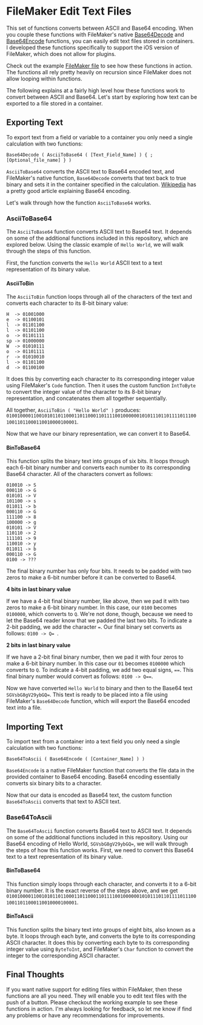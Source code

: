 # FileMaker Edit Text Files
This set of functions converts between ASCII and Base64 encoding.  When you couple these functions with FileMaker's native [Base64Decode](http://www.filemaker.com/help/13/fmp/en/html/func_ref1.31.13.html) and [Base64Encode](http://www.filemaker.com/help/13/fmp/en/html/func_ref1.31.14.html) functions, you can easily edit text files stored in containers.  I developed these functions specifically to support the iOS version of FileMaker, which does not allow for plugins.

Check out the example [FileMaker file](https://github.com/jmtritch/FileMaker_Edit_Text_Files/blob/master/FileMaker_Text_File_Manipulation_Example.fmp12) to see how these functions in action.  The functions all rely pretty heavily on recursion since FileMaker does not allow looping within functions.

The following explains at a fairly high level how these functions work to convert between ASCII and Base64.  Let's start by exploring how text can be exported to a file stored in a container.

## Exporting Text

To export text from a field or variable to a container you only need a single calculation with two functions: 

```
Base64Decode ( AsciiToBase64 ( [Text_Field_Name] ) { ; [Optional_file_name] } )
```

```AsciiToBase64``` converts the ASCII text to Base64 encoded text, and FileMaker's native function, ```Base64Decode``` converts that text back to true binary and sets it in the container specified in the calculation.  [Wikipedia](https://en.wikipedia.org/wiki/Base64) has a pretty good article explaining Base64 encoding.

Let's walk through how the function ```AsciiToBase64``` works.

### AsciiToBase64

The ```AsciiToBase64``` function converts ASCII text to Base64 text.  It depends on some of the additional functions included in this repository, which are explored below. Using the classic example of ```Hello World```, we will walk through the steps of this function.

First, the function converts the ```Hello World``` ASCII text to a text representation of its binary value.

#### AsciiToBin

The ```AsciiToBin``` function loops through all of the characters of the text and converts each character to its 8-bit binary value:

```
H  -> 01001000
e  -> 01100101
l  -> 01101100
l  -> 01101100
o  -> 01101111
sp -> 01000000
W  -> 01010111
o  -> 01101111
r  -> 01010010
l  -> 01101100
d  -> 01100100
```

It does this by converting each character to its corresponding integer value using FileMaker's ```Code``` function.  Then it uses the custom function ```IntToByte``` to convert the integer value of the character to its 8-bit binary representation, and concatenates them all together sequentially.

All together, ```AsciiToBin ( "Hello World" )``` produces:
```010010000110010101101100011011000110111100100000010101110110111101110010011011000110010000100001```.

Now that we have our binary representation, we can convert it to Base64.

#### BinToBase64

This function splits the binary text into groups of six bits.  It loops through each 6-bit binary number and converts each number to its corresponding Base64 character.  All of the characters convert as follows:
```
010010 -> S
000110 -> G
010101 -> V
101100 -> s
011011 -> b
000110 -> G
111100 -> 8
100000 -> g
010101 -> V
110110 -> 2
111101 -> 9
110010 -> y
011011 -> b
000110 -> G
0100 -> ???
```
The final binary number has only four bits.  It needs to be padded with two zeros to make a 6-bit number before it can be converted to Base64.

**4 bits in last binary value**

If we have a 4-bit final binary number, like above, then we pad it with two zeros to make a 6-bit binary number.  In this case, our ```0100``` becomes ```0100000```, which converts to ```Q```.  We're not done, though, because we need to let the Base64 reader know that we padded the last two bits.  To indicate a 2-bit padding, we add the character ```=```.  Our final binary set converts as follows: ```0100 -> Q= ```.

**2 bits in last binary value**

If we have a 2-bit final binary number, then we pad it with four zeros to make a 6-bit binary number.  In this case our ```01``` becomes ```0100000``` which converts to ```Q```.  To indicate a 4-bit padding, we add two equal signs, ```==```.  This final binary number would convert as follows: ```0100 -> Q==```.

Now we have converted ```Hello World``` to binary and then to the Base64 text ```SGVsbG8gV29ybGQ=```.  This text is ready to be placed into a file using FileMaker's ```Base64Decode``` function, which will export the Base64 encoded text into a file.

## Importing Text

To import text from a container into a text field you only need a single calculation with two functions:

```
Base64ToAscii ( Base64Encode ( [Container_Name] ) )
```

```Base64Encode``` is a native FileMaker function that converts the file data in the provided container to Base64 encoding.  Base64 encoding essentially converts six binary bits to a character.  

Now that our data is encoded as Base64 text, the custom function ```Base64ToAscii``` converts that text to ASCII text.

### Base64ToAscii
The ```Base64ToAscii``` function converts Base64 text to ASCII text.  It depends on some of the additional functions included in this repository. Using our Base64 encoding of Hello World, ```SGVsbG8gV29ybGQ=```, we will walk through the steps of how this function works.  First, we need to convert this Base64 text to a text representation of its binary value.

#### BinToBase64

This function simply loops through each character, and converts it to a 6-bit binary number.  It is the exact reverse of the steps above, and we get ```010010000110010101101100011011000110111100100000010101110110111101110010011011000110010000100001```.

#### BinToAscii
This function splits the binary text into groups of eight bits, also known as a byte.  It loops through each byte, and converts the byte to its corresponding ASCII character.  It does this by converting each byte to its corresponding integer value using ```ByteToInt```, and FileMaker's ```Char``` function to convert the integer to the corresponding ASCII character.

## Final Thoughts
If you want native support for editing files within FileMaker, then these functions are all you need.  They will enable you to edit text files with the push of a button.  Please checkout the working example to see these functions in action.  I'm always looking for feedback, so let me know if find any problems or have any recommendations for improvements.
